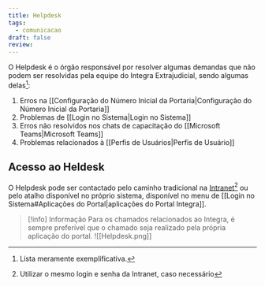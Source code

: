 ```yaml
---
title: Helpdesk
tags:
  - comunicacao
draft: false
review:
---
```

O Helpdesk é o órgão responsável por resolver algumas demandas que não podem ser resolvidas pela equipe do Integra Extrajudicial, sendo algumas delas[^1]:
1. Erros na [[Configuração do Número Inicial da Portaria|Configuração do Número Inicial da Portaria]]
2. Problemas de [[Login no Sistema|Login no Sistema]]
3. Erros não resolvidos nos chats de capacitação do [[Microsoft Teams|Microsoft Teams]]
4. Problemas relacionados à [[Perfis de Usuários|Perfis de Usuário]]
## Acesso ao Heldesk

O Helpdesk pode ser contactado pelo caminho tradicional na [Intranet](http://helpdesk.mprj.mp.br/CherwellAPI/Account/WindowsLogin?returnUrl=http%3a%2f%2fhelpdesk.mprj.mp.br%2fCherwellAPI%2fauth%2fauthorize%3fresponse_type%3dcode%26state%3dODhjZmI1ZmVlZDlmNGMwNzk1MjBiZjcyODdkYjljYmU%253D%26client_id%3d53d43613-2145-41ab-a310-ff5eb40749d7%26scope%3d%26redirect_uri%3dhttp%253A%252F%252Fhelpdesk.mprj.mp.br%252FCherwellPortal%252Fcommand%252FAuthentication.PostRestApiLogin%253FsiteName%253Dhelpdesk%26a_md%3d2%26lang%3dpt-BR)[^2] ou pelo atalho disponível no próprio sistema, disponível no menu de [[Login no Sistema#Aplicações do Portal|aplicações do Portal Integra]].

> [!info] Informação
> Para os chamados relacionados ao Integra, é sempre preferível que o chamado seja realizado pela própria aplicação do portal.
> ![[Helpdesk.png]]

[^1]: Lista meramente exemplificativa.
[^2]: Utilizar o mesmo login e senha da Intranet, caso necessário
